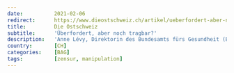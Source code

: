 ```yaml
---
date:          2021-02-06
redirect:      https://www.dieostschweiz.ch/artikel/ueberfordert-aber-noch-tragbar-M743Ggd
title:         Die Ostschweiz
subtitle:      'Überfordert, aber noch tragbar?'
description:   'Anne Lévy, Direktorin des Bundesamts fürs Gesundheit (BAG)  hat die Fortsetzung der Pannenserie zu verantworten. Aber sie kümmert sich lieber um Privates.'
country:       [CH]
categories:    [BAG]
tags:          [zensur, manipulation]
---
```

